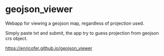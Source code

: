 # geojson_viewer
Webapp for viewing a geojson map, regardless of projection used. 

Simply paste txt and submit, the app try to guess projection from geojson crs object.

https://enricofer.github.io/geojson_viewer
